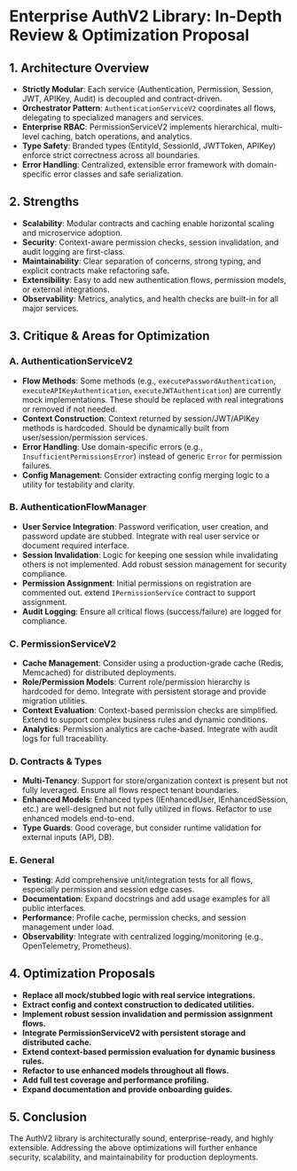 # Enterprise AuthV2 Library: In-Depth Review & Optimization Proposal

## 1. Architecture Overview

- **Strictly Modular**: Each service (Authentication, Permission, Session, JWT, APIKey, Audit) is decoupled and contract-driven.
- **Orchestrator Pattern**: `AuthenticationServiceV2` coordinates all flows, delegating to specialized managers and services.
- **Enterprise RBAC**: PermissionServiceV2 implements hierarchical, multi-level caching, batch operations, and analytics.
- **Type Safety**: Branded types (EntityId, SessionId, JWTToken, APIKey) enforce strict correctness across all boundaries.
- **Error Handling**: Centralized, extensible error framework with domain-specific error classes and safe serialization.

## 2. Strengths

- **Scalability**: Modular contracts and caching enable horizontal scaling and microservice adoption.
- **Security**: Context-aware permission checks, session invalidation, and audit logging are first-class.
- **Maintainability**: Clear separation of concerns, strong typing, and explicit contracts make refactoring safe.
- **Extensibility**: Easy to add new authentication flows, permission models, or external integrations.
- **Observability**: Metrics, analytics, and health checks are built-in for all major services.

## 3. Critique & Areas for Optimization

### A. **AuthenticationServiceV2**

- **Flow Methods**: Some methods (e.g., `executePasswordAuthentication`, `executeAPIKeyAuthentication`, `executeJWTAuthentication`) are currently mock implementations. These should be replaced with real integrations or removed if not needed.
- **Context Construction**: Context returned by session/JWT/APIKey methods is hardcoded. Should be dynamically built from user/session/permission services.
- **Error Handling**: Use domain-specific errors (e.g., `InsufficientPermissionsError`) instead of generic `Error` for permission failures.
- **Config Management**: Consider extracting config merging logic to a utility for testability and clarity.

### B. **AuthenticationFlowManager**

- **User Service Integration**: Password verification, user creation, and password update are stubbed. Integrate with real user service or document required interface.
- **Session Invalidation**: Logic for keeping one session while invalidating others is not implemented. Add robust session management for security compliance.
- **Permission Assignment**: Initial permissions on registration are commented out. extend `IPermissionService` contract to support assignment.
- **Audit Logging**: Ensure all critical flows (success/failure) are logged for compliance.

### C. **PermissionServiceV2**

- **Cache Management**: Consider using a production-grade cache (Redis, Memcached) for distributed deployments.
- **Role/Permission Models**: Current role/permission hierarchy is hardcoded for demo. Integrate with persistent storage and provide migration utilities.
- **Context Evaluation**: Context-based permission checks are simplified. Extend to support complex business rules and dynamic conditions.
- **Analytics**: Permission analytics are cache-based. Integrate with audit logs for full traceability.

### D. **Contracts & Types**

- **Multi-Tenancy**: Support for store/organization context is present but not fully leveraged. Ensure all flows respect tenant boundaries.
- **Enhanced Models**: Enhanced types (IEnhancedUser, IEnhancedSession, etc.) are well-designed but not fully utilized in flows. Refactor to use enhanced models end-to-end.
- **Type Guards**: Good coverage, but consider runtime validation for external inputs (API, DB).

### E. **General**

- **Testing**: Add comprehensive unit/integration tests for all flows, especially permission and session edge cases.
- **Documentation**: Expand docstrings and add usage examples for all public interfaces.
- **Performance**: Profile cache, permission checks, and session management under load.
- **Observability**: Integrate with centralized logging/monitoring (e.g., OpenTelemetry, Prometheus).

## 4. Optimization Proposals

- **Replace all mock/stubbed logic with real service integrations.**
- **Extract config and context construction to dedicated utilities.**
- **Implement robust session invalidation and permission assignment flows.**
- **Integrate PermissionServiceV2 with persistent storage and distributed cache.**
- **Extend context-based permission evaluation for dynamic business rules.**
- **Refactor to use enhanced models throughout all flows.**
- **Add full test coverage and performance profiling.**
- **Expand documentation and provide onboarding guides.**

## 5. Conclusion

The AuthV2 library is architecturally sound, enterprise-ready, and highly extensible. Addressing the above optimizations will further enhance security, scalability, and maintainability for production deployments.
